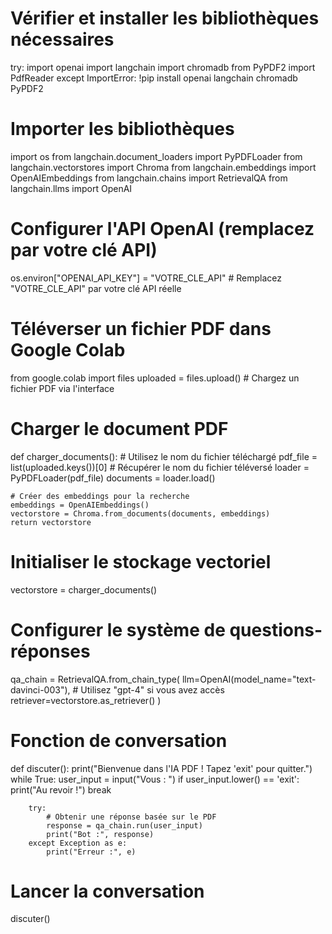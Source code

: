 # Vérifier et installer les bibliothèques nécessaires
try:
    import openai
    import langchain
    import chromadb
    from PyPDF2 import PdfReader
except ImportError:
    !pip install openai langchain chromadb PyPDF2

# Importer les bibliothèques
import os
from langchain.document_loaders import PyPDFLoader
from langchain.vectorstores import Chroma
from langchain.embeddings import OpenAIEmbeddings
from langchain.chains import RetrievalQA
from langchain.llms import OpenAI

# Configurer l'API OpenAI (remplacez par votre clé API)
os.environ["OPENAI_API_KEY"] = "VOTRE_CLE_API"  # Remplacez "VOTRE_CLE_API" par votre clé API réelle

# Téléverser un fichier PDF dans Google Colab
from google.colab import files
uploaded = files.upload()  # Chargez un fichier PDF via l'interface

# Charger le document PDF
def charger_documents():
    # Utilisez le nom du fichier téléchargé
    pdf_file = list(uploaded.keys())[0]  # Récupérer le nom du fichier téléversé
    loader = PyPDFLoader(pdf_file)
    documents = loader.load()
    
    # Créer des embeddings pour la recherche
    embeddings = OpenAIEmbeddings()
    vectorstore = Chroma.from_documents(documents, embeddings)
    return vectorstore

# Initialiser le stockage vectoriel
vectorstore = charger_documents()

# Configurer le système de questions-réponses
qa_chain = RetrievalQA.from_chain_type(
    llm=OpenAI(model_name="text-davinci-003"),  # Utilisez "gpt-4" si vous avez accès
    retriever=vectorstore.as_retriever()
)

# Fonction de conversation
def discuter():
    print("Bienvenue dans l'IA PDF ! Tapez 'exit' pour quitter.")
    while True:
        user_input = input("Vous : ")
        if user_input.lower() == 'exit':
            print("Au revoir !")
            break

        try:
            # Obtenir une réponse basée sur le PDF
            response = qa_chain.run(user_input)
            print("Bot :", response)
        except Exception as e:
            print("Erreur :", e)

# Lancer la conversation
discuter()
